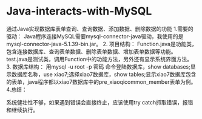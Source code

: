 # Java-interacts-with-MySQL
通过Java实现数据库表单查询、查询数据、添加数据、删除数据的功能
1.需要的驱动：
 Java程序连接MySQL需要mysql-connector-java驱动，我使用的是mysql-connector-java-5.1.39-bin.jar。
2. 项目结构：
Function.java是功能类，包含连接数据库、查询表单数据、删除表单数据、增加表单数据等功能。
test.java是测试类，调用Function中的功能方法，另外还有显示系统界面方法。
3. 数据库结构：
 用mysql -u root -p 密码  命令登陆数据库，show databases;显示数据库名称，use xiao7;选择xiao7数据库，show tables;显示xiao7数据库包含的表单，java程序都以xiao7数据库中的pre_xiaoqicommon_member表单为例。
4.总结：

  系统健壮性不够，如果遇到错误会直接终止，应该使用try catch抓取错误，报错和继续执行。
